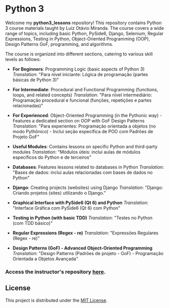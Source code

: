 # Python 3

Welcome my **python3_lessons** repository! This repository contains Python 3 course materials taught by Luiz Otávio Miranda. The course covers a wide range of topics, including basic Python, PySide6, Django, Selenium, Regular Expressions, Testing in Python, Object-Oriented Programming (OOP), Design Patterns GoF, programming, and algorithms.

The course is organized into different sections, catering to various skill levels as follows:

-   **For Beginners**: Programming Logic (basic aspects of Python 3)
    _Translation_: "Para nível iniciante: Lógica de programação (partes básicas de Python 3)"

-   **For Intermediate**: Procedural and Functional Programming (functions, loops, and related concepts)
    _Translation_: "Para nível intermediário: Programação procedural e funcional (funções, repetições e partes relacionadas)"

-   **For Experienced**: Object-Oriented Programming (in the Pythonic way) - Features a dedicated section on OOP with GoF Design Patterns
    _Translation_: "Para experientes: Programação orientada a objetos (no modo Pythônico) - Inclui seção específica de POO com Padrões de Projeto GoF"

-   **Useful Modules**: Contains lessons on specific Python and third-party modules
    _Translation_: "Módulos úteis: inclui aulas de módulos específicos do Python e de terceiros"

-   **Databases**: Features lessons related to databases in Python
    _Translation_: "Bases de dados: inclui aulas relacionadas com bases de dados no Python"

-   **Django**: Creating projects (websites) using Django
    _Translation_: "Django: Criando projetos (sites) utilizando o Django."

-   **Graphical Interface with PySide6 (Qt 6) and Python**
    _Translation_: "Interface Gráfica com PySide6 (Qt 6) com Python"

-   **Testing in Python (with basic TDD)**
    _Translation_: "Testes no Python (com TDD básico)"

-   **Regular Expressions (Regex - re)**
    _Translation_: "Expressões Regulares (Regex - re)"

-   **Design Patterns (GoF) - Advanced Object-Oriented Programming**
    _Translation_: "Design Patterns (Padrões de projeto - GoF) - Programação Orientada a Objetos Avançada"

### Access the instructor's repository [here](https://github.com/luizomf/cursopython2023).

## License

This project is distributed under the [MIT License](LICENSE).
